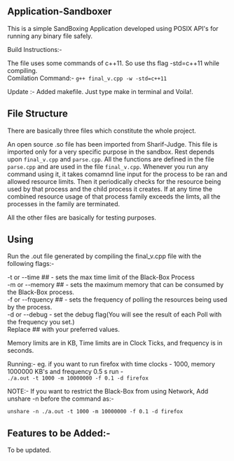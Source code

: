 Application-Sandboxer
---------------------

This is a simple SandBoxing Application developed using POSIX API's for running any binary file safely.

Build Instructions:- 

The file uses some commands of c++11. So use ths flag -std=c++11 while compiling.<br />
Comilation Command:- `g++ final_v.cpp -w -std=c++11`

Update :- Added makefile. Just type make in terminal and Voila!.


File Structure
--------------

There are basically three files which constitute the whole project.

An open source .so file has been imported from Sharif-Judge. This file is imported only for a very specific 
purpose in the sandbox. Rest depends upon `final_v.cpp` and `parse.cpp`. All the functions are defined in the 
file `parse.cpp` and are used in the file `final_v.cpp`. Whenever you run any command using it, it takes comamnd 
line input for the process to be ran and allowed resource limits. Then it periodically checks for the resource being
used by that process and the child process it creates. If at any time the combined resource usage of that process family
exceeds the limts, all the processes in the family are terminated.

All the other files are basically for testing purposes.

Using
-----

Run the .out file generated by compiling the final_v.cpp file with the following flags:-

-t or --time ## - sets the max time limit of the Black-Box Process<br />
-m or --memory ## - sets the maximum memory that can be consumed by the Black-Box process. <br />
-f or --frquency ## - sets the frequency of polling the resources being used by the process.<br />
-d or --debug - set the debug flag(You will see the result of each Poll with the frequency you set.)<br />
Replace ## with your preferred values.

Memory limits are in KB, Time limits are in Clock Ticks, and frequency is in seconds.

Running:-
eg. if you want to run firefox with time clocks - 1000, memory 1000000 KB's and frequency 0.5 s
run - <br />
`./a.out -t 1000 -m 10000000 -f 0.1 -d firefox`

NOTE:- If you want to restrict the Black-Box from using Network, Add unshare -n before the command as:-<br />

`unshare -n ./a.out -t 1000 -m 10000000 -f 0.1 -d firefox`

Features to be Added:-
----------------------
To be updated.